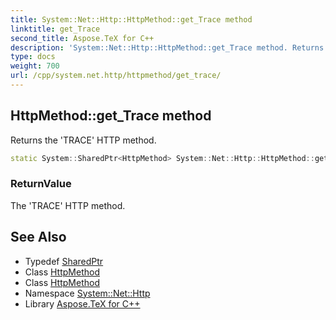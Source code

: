 ```yaml
---
title: System::Net::Http::HttpMethod::get_Trace method
linktitle: get_Trace
second_title: Aspose.TeX for C++
description: 'System::Net::Http::HttpMethod::get_Trace method. Returns the ''TRACE'' HTTP method in C++.'
type: docs
weight: 700
url: /cpp/system.net.http/httpmethod/get_trace/
---
```

## HttpMethod::get_Trace method


Returns the 'TRACE' HTTP method.

```cpp
static System::SharedPtr<HttpMethod> System::Net::Http::HttpMethod::get_Trace()
```


### ReturnValue

The 'TRACE' HTTP method.

## See Also

* Typedef [SharedPtr](../../../system/sharedptr/)
* Class [HttpMethod](../)
* Class [HttpMethod](../)
* Namespace [System::Net::Http](../../)
* Library [Aspose.TeX for C++](../../../)
